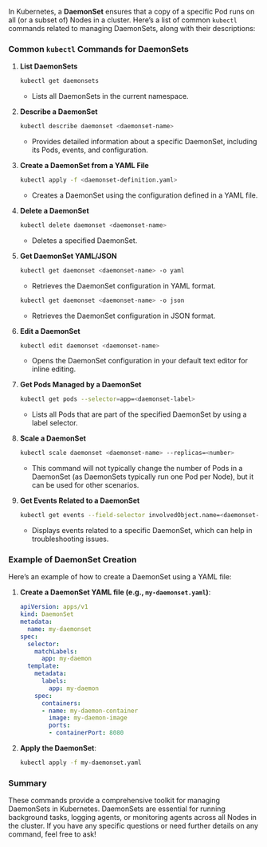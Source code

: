 In Kubernetes, a **DaemonSet** ensures that a copy of a specific Pod runs on all (or a subset of) Nodes in a cluster. Here’s a list of common `kubectl` commands related to managing DaemonSets, along with their descriptions:

### Common `kubectl` Commands for DaemonSets

1. **List DaemonSets**
   ```bash
   kubectl get daemonsets
   ```
   - Lists all DaemonSets in the current namespace.

2. **Describe a DaemonSet**
   ```bash
   kubectl describe daemonset <daemonset-name>
   ```
   - Provides detailed information about a specific DaemonSet, including its Pods, events, and configuration.

3. **Create a DaemonSet from a YAML File**
   ```bash
   kubectl apply -f <daemonset-definition.yaml>
   ```
   - Creates a DaemonSet using the configuration defined in a YAML file.

4. **Delete a DaemonSet**
   ```bash
   kubectl delete daemonset <daemonset-name>
   ```
   - Deletes a specified DaemonSet.

5. **Get DaemonSet YAML/JSON**
   ```bash
   kubectl get daemonset <daemonset-name> -o yaml
   ```
   - Retrieves the DaemonSet configuration in YAML format.

   ```bash
   kubectl get daemonset <daemonset-name> -o json
   ```
   - Retrieves the DaemonSet configuration in JSON format.

6. **Edit a DaemonSet**
   ```bash
   kubectl edit daemonset <daemonset-name>
   ```
   - Opens the DaemonSet configuration in your default text editor for inline editing.

7. **Get Pods Managed by a DaemonSet**
   ```bash
   kubectl get pods --selector=app=<daemonset-label>
   ```
   - Lists all Pods that are part of the specified DaemonSet by using a label selector.

8. **Scale a DaemonSet**
   ```bash
   kubectl scale daemonset <daemonset-name> --replicas=<number>
   ```
   - This command will not typically change the number of Pods in a DaemonSet (as DaemonSets typically run one Pod per Node), but it can be used for other scenarios.

9. **Get Events Related to a DaemonSet**
   ```bash
   kubectl get events --field-selector involvedObject.name=<daemonset-name>
   ```
   - Displays events related to a specific DaemonSet, which can help in troubleshooting issues.

### Example of DaemonSet Creation

Here’s an example of how to create a DaemonSet using a YAML file:

1. **Create a DaemonSet YAML file (e.g., `my-daemonset.yaml`)**:
   ```yaml
   apiVersion: apps/v1
   kind: DaemonSet
   metadata:
     name: my-daemonset
   spec:
     selector:
       matchLabels:
         app: my-daemon
     template:
       metadata:
         labels:
           app: my-daemon
       spec:
         containers:
         - name: my-daemon-container
           image: my-daemon-image
           ports:
           - containerPort: 8080
   ```

2. **Apply the DaemonSet**:
   ```bash
   kubectl apply -f my-daemonset.yaml
   ```

### Summary

These commands provide a comprehensive toolkit for managing DaemonSets in Kubernetes. DaemonSets are essential for running background tasks, logging agents, or monitoring agents across all Nodes in the cluster. If you have any specific questions or need further details on any command, feel free to ask!